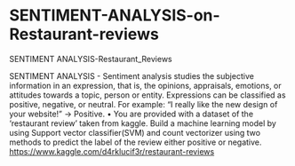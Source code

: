 # SENTIMENT-ANALYSIS-on-Restaurant-reviews
SENTIMENT ANALYSIS-Restaurant_Reviews

SENTIMENT ANALYSIS - Sentiment analysis studies the subjective information in an
expression, that is, the opinions, appraisals, emotions, or attitudes towards a topic, person or
entity. Expressions can be classified as positive, negative, or neutral. For example: “I really
like the new design of your website!” → Positive.
• You are provided with a dataset of the ‘restaurant review’ taken from kaggle. Build a
machine learning model by using Support vector classifier(SVM) and count vectorizer using
two methods to predict the label of the review either positive or negative.
https://www.kaggle.com/d4rklucif3r/restaurant-reviews
